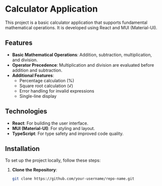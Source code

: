 # Calculator Application

This project is a basic calculator application that supports fundamental mathematical operations. It is developed using React and MUI (Material-UI).

## Features

- **Basic Mathematical Operations**: Addition, subtraction, multiplication, and division.
- **Operator Precedence**: Multiplication and division are evaluated before addition and subtraction.
- **Additional Features**:
  - Percentage calculation (%)
  - Square root calculation (√)
  - Error handling for invalid expressions
  - Single-line display

## Technologies

- **React**: For building the user interface.
- **MUI (Material-UI)**: For styling and layout.
- **TypeScript**: For type safety and improved code quality.

## Installation

To set up the project locally, follow these steps:

1. **Clone the Repository**:
   ```bash
   git clone https://github.com/your-username/repo-name.git
